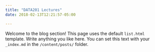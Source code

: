 ```yaml
---
title: "DATA201 Lectures"
date: 2018-02-13T12:21:57-05:00

---
```


Welcome to the blog section! This page uses the default `list.html` template. Write anything you like here. You can set this text with your `_index.md` in the `/content/posts/` folder.